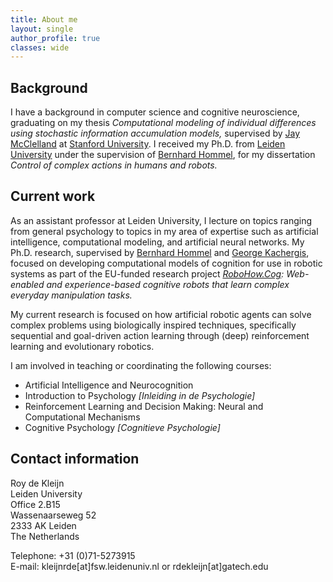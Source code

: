 ```yaml
---
title: About me
layout: single
author_profile: true
classes: wide
---
```


## Background
I have a background in computer science and cognitive neuroscience, graduating on my thesis *Computational modeling of individual differences using stochastic information accumulation models,* supervised by [Jay McClelland](http://stanford.edu/~jlmcc/) at [Stanford University](http://www.stanford.edu/). I received my Ph.D. from [Leiden University](http://www.universiteitleiden.nl/) under the supervision of [Bernhard Hommel](http://www.bernhard-hommel.eu/), for my dissertation *Control of complex actions in humans and robots.*

## Current work
As an assistant professor at Leiden University, I lecture on topics ranging from general psychology to topics in my area of expertise such as artificial intelligence, computational modeling, and artificial neural networks. My Ph.D. research, supervised by [Bernhard Hommel](http://www.bernhard-hommel.eu/) and [George Kachergis](http://kachergis.com/), focused on developing computational models of cognition for use in robotic systems as part of the EU-funded research project *[RoboHow.Cog](http://robohow.eu/): Web-enabled and experience-based cognitive robots that learn complex everyday manipulation tasks.*

My current research is focused on how artificial robotic agents can solve complex problems using biologically inspired techniques, specifically sequential and goal-driven action learning through (deep) reinforcement learning and evolutionary robotics.

I am involved in teaching or coordinating the following courses:

- Artificial Intelligence and Neurocognition
- Introduction to Psychology *[Inleiding in de Psychologie]*
- Reinforcement Learning and Decision Making: Neural and Computational Mechanisms
- Cognitive Psychology *[Cognitieve Psychologie]*

## Contact information
 
Roy de Kleijn  
Leiden University  
Office 2.B15  
Wassenaarseweg 52  
2333 AK Leiden  
The Netherlands  

Telephone: +31 (0)71-5273915  
E-mail: kleijnrde[at]fsw.leidenuniv.nl or rdekleijn[at]gatech.edu
